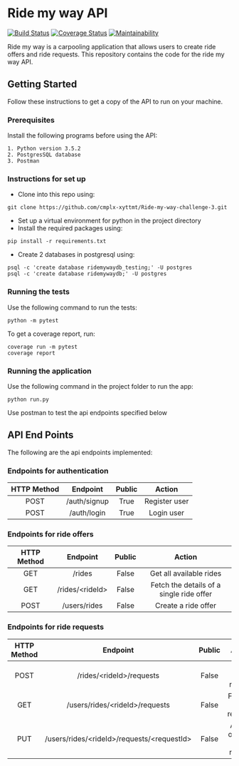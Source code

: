 # Ride my way API
[![Build Status](https://travis-ci.org/cmplx-xyttmt/Ride-my-way-challenge-3.svg?branch=develop)](https://travis-ci.org/cmplx-xyttmt/Ride-my-way-challenge-3)
[![Coverage Status](https://coveralls.io/repos/github/cmplx-xyttmt/Ride-my-way-challenge-3/badge.svg?branch=develop)](https://coveralls.io/github/cmplx-xyttmt/Ride-my-way-challenge-3?branch=develop)
[![Maintainability](https://api.codeclimate.com/v1/badges/736e35a9252daa9c6776/maintainability)](https://codeclimate.com/github/cmplx-xyttmt/Ride-my-way-challenge-3/maintainability)


Ride my way is a carpooling application that allows users to create ride offers and ride requests. 
This repository contains the code for the ride my way API.

## Getting Started
Follow these instructions to get a copy of the API to run on your machine.

### Prerequisites

Install the following programs before using the API:
```
1. Python version 3.5.2
2. PostgresSQL database
3. Postman
```

### Instructions for set up

- Clone into this repo using:
```
git clone https://github.com/cmplx-xyttmt/Ride-my-way-challenge-3.git
```
- Set up a virtual environment for python in the project directory
- Install the required packages using:
```
pip install -r requirements.txt
```
- Create 2 databases in postgresql using:
```
psql -c 'create database ridemywaydb_testing;' -U postgres
psql -c 'create database ridemywaydb;' -U postgres
```

### Running the tests

Use the following command to run the tests:
```
python -m pytest
```
To get a coverage report, run:
```
coverage run -m pytest
coverage report
```

### Running the application
Use the following command in the project folder to run the app:
```
python run.py
```

Use postman to test the api endpoints specified below


## API End Points

The following are the api endpoints implemented:

### Endpoints for authentication
| HTTP Method | Endpoint | Public | Action |
|:-----------:|:--------:|:------:|:------:|  
|POST|/auth/signup|True|Register user|
|POST|/auth/login|True|Login user|

### Endpoints for ride offers
| HTTP Method | Endpoint | Public | Action |
|:-----------:|:--------:|:------:|:------:|  
|GET|/rides|False|Get all available rides|
|GET|/rides/\<rideId\>|False|Fetch the details of a single ride offer|
|POST|/users/rides|False|Create a ride offer|

### Endpoints for ride requests
| HTTP Method | Endpoint | Public | Action |
|:-----------:|:--------:|:------:|:------:|  
|POST|/rides/\<rideId\>/requests|False|Make ride request|
|GET|/users/rides/\<rideId\>/requests|False|Fetch all ride requests|
|PUT|/users/rides/\<rideId\>/requests/\<requestId\>|False|Accept or reject a ride request|
